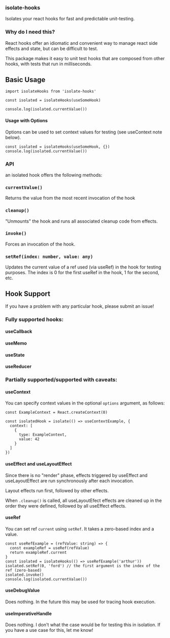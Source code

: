 ### isolate-hooks

Isolates your react hooks for fast and predictable unit-testing.

### Why do I need this?

React hooks offer an idiomatic and convenient way to manage react side effects and state, but can be difficult to test.

This package makes it easy to unit test hooks that are composed from other hooks, with tests that run in milliseconds.

## Basic Usage

```
import isolateHooks from 'isolate-hooks'

const isolated = isolateHooks(useSomeHook)

console.log(isolated.currentValue())
```

#### Usage with Options

Options can be used to set context values for testing (see useContext note below).

```
const isolated = isolateHooks(useSomeHook, {})
console.log(isolated.currentValue())
```

### API

an isolated hook offers the following methods:

### `currentValue()`

Returns the value from the most recent invocation of the hook

### `cleanup()`

"Unmounts" the hook and runs all associated cleanup code from effects.

### `invoke()`

Forces an invocation of the hook.

### `setRef(index: number, value: any)`

Updates the current value of a ref used (via useRef) in the hook for testing purposes.
The index is 0 for the first useRef in the hook, 1 for the second, etc.

## Hook Support

If you have a problem with any particular hook, please submit an issue!

### Fully supported hooks:

#### useCallback

#### useMemo

#### useState

#### useReducer

### Partially supported/supported with caveats:

#### useContext

You can specify context values in the optional `options` argument, as follows:

```
const ExampleContext = React.createContext(0)

const isolatedHook = isolate(() => useContextExample, {
  context: [
    {
      type: ExampleContext,
      value: 42
    }
  ]
})
```

#### useEffect and useLayoutEffect

Since there is no "render" phase, effects triggered by useEffect and useLayoutEffect are run synchronously after each invocation.

Layout effects run first, followed by other effects.

When `.cleanup()` is called, all useLayoutEfect effects are cleaned up in the order they were defined, followed by all useEffect effects.

#### useRef

You can set ref `current` using `setRef`. It takes a zero-based index and a value.

```
const useRefExample = (refValue: string) => {
  const exampleRef = useRef(refValue)
  return exampleRef.current
}
const isolated = isolateHooks(() => useRefExample('arthur'))
isolated.setRef(0, 'ford') // the first argument is the index of the ref (zero-based)
isolated.invoke()
console.log(isolated.currentValue())
```

#### useDebugValue

Does nothing. In the future this may be used for tracing hook execution.

#### useImperativeHandle

Does nothing. I don't what the case would be for testing this in isolation. If you have a use case for this, let me know!
